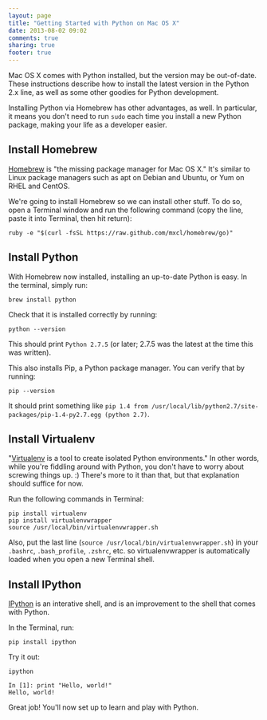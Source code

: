 ```yaml
---
layout: page
title: "Getting Started with Python on Mac OS X"
date: 2013-08-02 09:02
comments: true
sharing: true
footer: true
---
```

Mac OS X comes with Python installed, but the version may be out-of-date. These instructions describe 
how to install the latest version in the Python 2.x line, as well as some other goodies for Python
development.

Installing Python via Homebrew has other advantages, as well. In particular, it means you don't need to run `sudo`
each time you install a new Python package, making your life as a developer easier.

Install Homebrew
----------------

[Homebrew](http://brew.sh) is "the missing package manager for Mac OS X." It's similar to Linux package
managers such as apt on Debian and Ubuntu, or Yum on RHEL and CentOS. 

We're going to install Homebrew so we can install other stuff. To do so, open a Terminal window and run
the following command (copy the line, paste it into Terminal, then hit return):

	ruby -e "$(curl -fsSL https://raw.github.com/mxcl/homebrew/go)"


Install Python
--------------

With Homebrew now installed, installing an up-to-date Python is easy. In the terminal, simply run:

	brew install python

Check that it is installed correctly by running:

	python --version

This should print `Python 2.7.5` (or later; 2.7.5 was the latest at the time this was written).

This also installs Pip, a Python package manager. You can verify that by running:

	pip --version

It should print something like `pip 1.4 from /usr/local/lib/python2.7/site-packages/pip-1.4-py2.7.egg (python 2.7)`.


Install Virtualenv
------------------
"[Virtualenv](http://www.virtualenv.org/en/latest/) is a tool to create isolated Python environments." In other words, while you're fiddling around with Python, you don't have to worry about screwing things up. :) There's more to it than that, but that explanation should suffice for now.

Run the following commands in Terminal:

	pip install virtualenv
	pip install virtualenvwrapper
	source /usr/local/bin/virtualenvwrapper.sh

Also, put the last line (`source /usr/local/bin/virtualenvwrapper.sh`) in your `.bashrc`, `.bash_profile`, `.zshrc`, etc. so virtualenvwrapper is automatically loaded when you open a new Terminal shell.


Install IPython
---------------

[IPython](http://ipython.org) is an interative shell, and is an improvement to the shell that comes with Python. 

In the Terminal, run:

	pip install ipython

Try it out:

	ipython

	In [1]: print "Hello, world!"
	Hello, world!

Great job! You'll now set up to learn and play with Python.

	